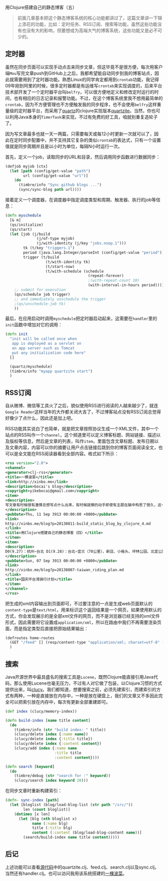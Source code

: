 用Clojure搭建自己的静态博客（五）

>前面几章基本把这个静态博客系统的核心功能都讲过了，这篇文章讲一下锦上添花的功能，比如：定时任务、RSS订阅、搜索等功能，虽然这些功能没有也没有大的影响，但要想成为高端大气的博客系统，这些功能又是必不可少的。

## 定时器

虽然在同步页面可以实现手动点击来同步文章，但这毕竟不是很方便，每次用客户端`Mou`写完文章push到GitHub上之后，我都希望能自动同步到我的博客站点，因此就需要用到了定时器功能。熟悉Linux的同学肯定都用到`crontab`功能，我记得09年刚到阿里的时候，很多定时器都是有运维写`crontab`来实现调度的，后来平台技术部开发了一个定时器平台叫`belfry`，可以很方便地定义和修改定时运行的时间，也有相应的日志记录和报警功能。不过，在这个博客系统里我不想用最简单的`crontab`，因为不方便管理也不方便触发我的同步程序，也不会使用`belfry`这样重量级的定时器平台，而采用了[quartz](http://quartz-scheduler.org/)的clojure实现版本[quartzite](https://github.com/michaelklishin/quartzite)。当然，你也可以利用Java本身的`TimerTask`来实现，不过有免费的好工具，咱就别重复造轮子了。

因为写文章最多也就一天一两篇，只需要每天或每12小时更新一次就可以了，因此在定时同步配置中，并不支持其它复杂的类似`crontab`的表达式，只有一个设置值就是同步周期并且是以小时为单位，每隔N小时运行一次。

首先，定义一个job，读取同步的URL和目录，然后调用同步函数进行数据同步：

```clojure
(defjob myjob [ctx]
  (let [path (config/get-value "path")
        url (config/get-value "url")]
    (do
      (timbre/info "Sync github blogs ...")
      (sync/sync-blog path url))))
```

接着定义一个调度器，在调度器中指定调度类型和周期、触发器、执行的job等信息：

```clojure
(defn myschedule
  [& m]
  (qs/initialize)
  (qs/start)
  (let [job (j/build
              (j/of-type myjob)
              (j/with-identity (j/key "jobs.noop.1")))
        tk (t/key "triggers.1")
        period (java.lang.Integer/parseInt (config/get-value "period"))
        trigger (t/build
                  (t/with-identity tk)
                  (t/start-now)
                  (t/with-schedule (schedule
                                     (repeat-forever)
                                     ;(with-repeat-count 10)
                                     (with-interval-in-hours period))))]
    ;; submit for execution
    (qs/schedule job trigger)
    ;; and immediately unschedule the trigger
    ;(qs/unschedule-job tk)
    ))
```

最后，在应用启动时调用`myschedule`把定时器启动起来，这需要在`handler`里的`init`函数中增加对它的调用：

```clojure
(defn init
  "init will be called once when
   app is deployed as a servlet on
   an app server such as Tomcat
   put any initialization code here"
  []

  (quartz/myschedule)
  (timbre/info "myapp quartzite start")
  )
```

## RSS订阅

自从微博、微信等工具火了之后，貌似使用RSS进行阅读的人越来越少了，就连`Google Reader`这样当年的大作都关闭大吉了，不过博客站点没有RSS订阅总觉得好像少了点什么，因此还是加上吧。

RSS功能其实说白了也简单，就是把文章按照协议生成一个XML文件，其中一个站点的RSS叫作一个`channel`，这个频道里可以定义博客标题、网站链接、描述以及版权等信息，然后是文章的列表，叫作`item`，里面包含文章标题、发布日期以及文章内容，内容可以你的摘要让用户点击链接后跳到你的博客页面阅读全文，也可以是全文能在RSS阅读器看到全部内容。格式如下所示：

```xml
<rss version="2.0">
<channel>
<generator>clj-rss</generator>
<title>一棵波菜</title>
<link>http://xinbo.me</link>
<description>bocai's blog</description>
<copyright>yikebocai@gmail.com</copyright>
<item>
<description>
写文章有时候很有激情总想写点什么出来，有时候就懒的动手即使有主题在脑中构思了很久，这一段时间的状态就是后者，这个系列后面按计划应该还有至少几篇，比如配置管理，搜… …
</description>
<pubDate>Thu, 11 Sep 3913 00:00:00 +0800</pubDate>
<link>
http://xinbo.me/blog?p=20130811-build_static_blog_by_clojure_4.md
</link>
<title>用Clojure搭建自己的静态博客（四）</title>
</item>
<item>
<description>
D0(9.27)：杭州~台北 D1(9.28)：台北~宜兰（70公里），新店、小格头、坪林公园、北宜公路、礁溪、宜兰 D2(9.29)：宜兰~和平（78公里），… …
</description>
<pubDate>Sun, 07 Sep 3913 00:00:00 +0800</pubDate>
<link>
http://xinbo.me/blog?p=20130807-taiwan_riding_plan.md
</link>
<title>国庆环台湾骑行计划</title>
</item>
</channel>
</rss>
```

把生成的xml内容输出到页面即可，不过要注意的一点是生成web页面默认的`content-type`是`text/html`，用来标识这个返回结果是一个网页，如果使用默认的方式，你会发现展示的是全部xml文件的网页，而不是浏览器已经支持的xml文件形式，因此需要将它设置成`application/xml`，所以在路由中我们不再需要渲染页面，而是指定类型后直接把原始结果输出：

```clojure
(defroutes home-routes
  (GET "/feed" [] (resp/content-type "application/xml; charset=utf-8" (feed/create-feeds)))
  )
```

## 搜索

Java开源世界中最具盛名的搜索工具是`Lucene`，既然Clojure能直接引用Java代码，那么使用Lucene也毫无压力，不过有人对它做了包装，以Clojure习惯的方式提供出来，叫[clucy](https://github.com/weavejester/clucy)。我们都知道，想要搜索之前，必须先建索引，而建索引的方式有两种，一种是直接放在内存中，一种是放在硬盘上，我们的文章又不多因此完全可以把索引放在内存中，每次有更新全部重建即可。

```clojure
(def index (clucy/memory-index))

(defn build-index [name title content]
  (do
    (timbre/info (str "build index: " title))
    (clucy/delete index {:name name})
    (clucy/delete index {:title title})
    (clucy/delete index {:content content})
    (clucy/add index {:name name
                      :title title
                      :content content})))

(defn search [keyword]
  (do
    (timbre/debug (str "search for :" keyword))
    (clucy/search index keyword 20)))
```

在同步文章时重新构建索引：

```clojure
(defn- sync-index [path]
  (let [bloglist (blog/load-blog-list (str path "/src/"))
        len (count bloglist)]
    (dotimes [x len]
      (let [blg (nth bloglist x)
            name (:name blg)
            title (:title blg)
            content (:content (blog/load-blog-content name))]
        (search/build-index name title content)))))
```
 
## 后记
 
 上述功能可以查看[源代码](https://github.com/yikebocai/blogapp/tree/master/myapp)中的quartzite.clj、feed.clj、search.clj以及sync.clj，当然还有handler.clj。也可以访问我用该系统搭建的[一棵波菜](http://yikebocai.com)。
 

